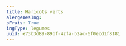 ```yaml
---
title: Haricots verts
alergenesIng:
pFrais: True
ingType: legumes
uuid: e73b3d89-89bf-42fa-b2ac-6f0ecd1f8181
---
```

